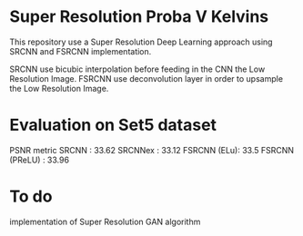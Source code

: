 # Super Resolution Proba V Kelvins

This repository use a Super Resolution Deep Learning approach using SRCNN and FSRCNN implementation.

SRCNN use bicubic interpolation before feeding in the CNN the Low Resolution Image.
FSRCNN use deconvolution layer in order to upsample the Low Resolution Image.

[](https://github.com/Shiro-LK/Super-Resolution/blob/master/image/fsrcnn.png)


# Evaluation on Set5 dataset
PSNR metric
SRCNN : 33.62
SRCNNex : 33.12
FSRCNN (ELu): 33.5
FSRCNN (PReLU) : 33.96


# To do
implementation of Super Resolution GAN algorithm




